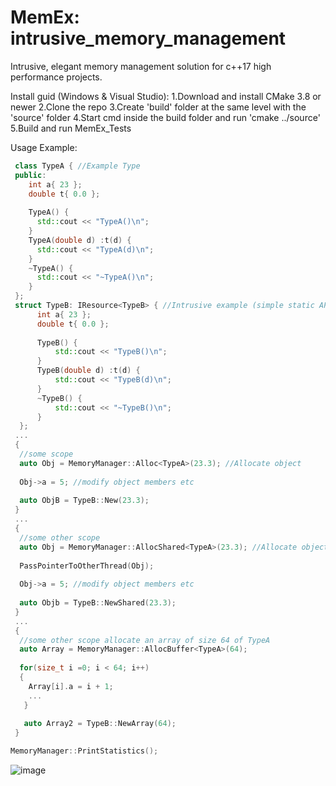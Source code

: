 # MemEx: intrusive_memory_management
Intrusive, elegant memory management solution for c++17 high performance projects.

Install guid (Windows & Visual Studio):
  1.Download and install CMake 3.8 or newer
  2.Clone the repo
  3.Create 'build' folder at the same level with the 'source' folder
  4.Start cmd inside the build folder and run 'cmake ../source'
  5.Build and run MemEx_Tests

Usage Example:
  ```cpp
   class TypeA { //Example Type
   public:
   	  int a{ 23 };
   	  double t{ 0.0 };
    
   	  TypeA() {
   	  	std::cout << "TypeA()\n";
   	  }
   	  TypeA(double d) :t(d) {
   	  	std::cout << "TypeA(d)\n";
   	  }
   	  ~TypeA() {
   	  	std::cout << "~TypeA()\n";
   	  }
   };
   struct TypeB: IResource<TypeB> { //Intrusive example (simple static API added to the type)
    	int a{ 23 };
    	double t{ 0.0 };
    
    	TypeB() {
    		std::cout << "TypeB()\n";
    	}
    	TypeB(double d) :t(d) {
    		std::cout << "TypeB(d)\n";
    	}
    	~TypeB() {
    		std::cout << "~TypeB()\n";
    	}
    };
   ...
   {
    //some scope
    auto Obj = MemoryManager::Alloc<TypeA>(23.3); //Allocate object
    
    Obj->a = 5; //modify object members etc
    
    auto ObjB = TypeB::New(23.3);
   }
   ...
   {
    //some other scope
    auto Obj = MemoryManager::AllocShared<TypeA>(23.3); //Allocate object
    
    PassPointerToOtherThread(Obj);
    
    Obj->a = 5; //modify object members etc
    
    auto Objb = TypeB::NewShared(23.3);
   }
   ...
   {
    //some other scope allocate an array of size 64 of TypeA
    auto Array = MemoryManager::AllocBuffer<TypeA>(64);
    
    for(size_t i =0; i < 64; i++)
    {
      Array[i].a = i + 1;
      ...
     }
     
     auto Array2 = TypeB::NewArray(64);
   }
  ```

```cpp
MemoryManager::PrintStatistics();
```
![image](https://user-images.githubusercontent.com/8436410/115960733-bf78d800-a51b-11eb-9e62-752e716d9bca.png)

